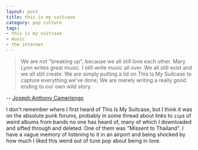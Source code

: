 ```yaml
---
layout: post
title: this is my suitcase
category: pop culture
tags:
- this is my suitcase
- music
- the internet
---
```


> We are not "breaking up", because we all still love each other. Mary Lynn writes great music. I still write music all over. We all still exist and we all still create. We are simply putting a lid on This Is My Suitcase to capture everything we've done; We are merely writing a really good ending to our own wild story.

-- [Joseph Anthony Camerlengo](https://www.facebook.com/notes/this-is-my-suitcase/this-is-my-suitcase-what-a-time-we-had/10152043499749612)

I don't remember where I first heard of This Is My Suitcase, but I think it was on the absolute punk forums, probably in some thread about links to `zip`s of weird albums from bands no one has heard of, many of which I downloaded and sifted through and deleted. One of them was "Missent to Thailand". I have a vague memory of listening to it in an airport and being shocked by how much I liked this weird out of tune pop about being in love.


